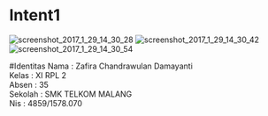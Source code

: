 # Intent1

![screenshot_2017_1_29_14_30_28](https://cloud.githubusercontent.com/assets/22255497/22423537/b05b0fd2-e724-11e6-834e-29fae07b5d32.png)
![screenshot_2017_1_29_14_30_42](https://cloud.githubusercontent.com/assets/22255497/22423538/b05b7a4e-e724-11e6-8696-61715b835220.png)
![screenshot_2017_1_29_14_30_54](https://cloud.githubusercontent.com/assets/22255497/22423539/b05da1e8-e724-11e6-9fba-592c9ce6b5a3.png)

#Identitas
Nama : Zafira Chandrawulan Damayanti<br>
Kelas : XI RPL 2<br>
Absen : 35<br>
Sekolah : SMK TELKOM MALANG<br>
Nis : 4859/1578.070<br>

